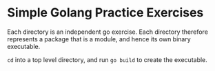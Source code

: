 # Simple Golang Practice Exercises

Each directory is an independent go exercise. Each directory therefore represents a package that is a module, and hence its own binary executable.

`cd` into a top level directory, and run `go build` to create the executable.
